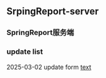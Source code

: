## SrpingReport-server
### SpringReport服务端

### update list
2025-03-02 update form [text](https://github.com/springreport/springreport)

